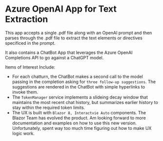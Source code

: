 # Azure OpenAI App for Text Extraction

This app accepts a single .pdf file along with an OpenAI prompt and then parses through the .pdf file to extract the text elements or directives specificed in the prompt.

It also contains a ChatBot App that leverages the Azure OpenAI Completions API to go against a ChatGPT model.

Items of Interest Include: 

- For each chatturn, the ChatBot makes a second call to the model passing in the completion asking for `three follow-up suggestions`. The suggestions are rendered in the ChatBot with simple hyperlinks to invoke them.
- The `TokenManager` service implements a slideing decay window that maintains the most recent chat history, but summarizes earlier history to stay within the required token limits.
- The UX is built with `Blazor 8, Interactvie Auto` components. The Blazor Team has evolved the product. Am looking forward to more documentation and examples on how to use this new version. Unfortunately, spent way too much time figuring out how to make UX logic work.